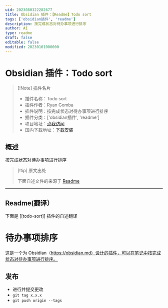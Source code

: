 ```yaml
---
uid: 2023080322282677
title: Obsidian 插件：【Readme】Todo sort
tags: ['obsidian插件', 'readme']
description: 按完成状态对待办事项进行排序
author: AI
type: readme
draft: false
editable: false
modified: 20230101000000
---
```


# Obsidian 插件：Todo sort

> [!Note] 插件名片
> - 插件名称：Todo sort
> - 插件作者：Ryan Gomba
> - 插件说明：按完成状态对待办事项进行排序
> - 插件分类：['obsidian插件', 'readme']
> - 项目地址：[点我访问](https://github.com/ryangomba/obsidian-todo-sort)
> - 国内下载地址：[下载安装](https://pkmer.cn/products/plugin/pluginMarket/?todo-sort)

## 概述

按完成状态对待办事项进行排序



> [!tip] 原文出处
> 
>下面自述文件的来源于 [Readme](https://ghproxy.net/https://raw.githubusercontent.com/ryangomba/obsidian-todo-sort/main/README.md)
> 

---

## Readme(翻译）

下面是 [[todo-sort]] 插件的自述翻译


# 待办事项排序

这是一个为 Obsidian（https://obsidian.md）设计的插件，可以在笔记中按完成状态对待办事项进行排序。

## 发布

- 进行并提交更改
- `git tag x.x.x`
- `git push origin --tags`



